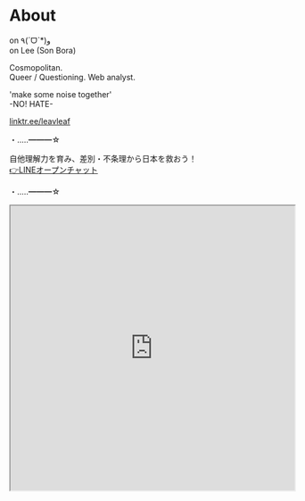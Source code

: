 # About

on ٩(ˊᗜˋ*)و  
on Lee (Son Bora)

Cosmopolitan.  
Queer / Questioning. 
Web analyst.

'make some noise together'  
-NO! HATE-

[linktr.ee/leavleaf](https://linktr.ee/leavleaf)

・‥…━━━☆

自他理解力を育み、差別・不条理から日本を救おう！  
[👉LINEオープンチャット](https://line.me/ti/g2/leS3ARrSeZPvVtQRY3dFDA)

・‥…━━━☆

<iframe src="https://www.openprocessing.org/sketch/891005/embed/" width="510" height="510"></iframe>
